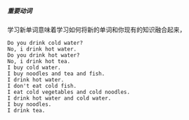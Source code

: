 

##### 重要动词

学习新单词意味着学习如何将新的单词和你现有的知识融合起来，

```
Do you drink cold water?
No, i drink hot water.
Do you drink hot water?
No, i drink hot tea.
I buy cold water.
I buy noodles and tea and fish.
I drink hot water.
I don't eat cold fish.
I eat cold vegetables and cold noodles.
I drink hot water and cold water.
I buy noodles.
I drink tea.
```

